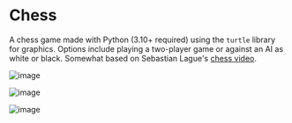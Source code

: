 # Chess

A chess game made with Python (3.10+ required) using the `turtle` library for graphics. Options include playing a two-player game or against an AI as white or black. Somewhat based on Sebastian Lague's [chess video](https://www.youtube.com/watch?v=U4ogK0MIzqk).

![image](https://github.com/user-attachments/assets/8b380efb-a0f0-47ef-a7a7-047255f2fd04)

![image](https://github.com/user-attachments/assets/56925192-c069-4a79-b6ec-eacb691fb698)

![image](https://github.com/user-attachments/assets/5c9ab848-1df2-4927-b155-a348574cc3df)
